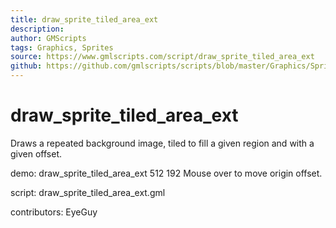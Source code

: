 ```yaml
---
title: draw_sprite_tiled_area_ext
description: 
author: GMScripts
tags: Graphics, Sprites
source: https://www.gmlscripts.com/script/draw_sprite_tiled_area_ext
github: https://github.com/gmlscripts/scripts/blob/master/Graphics/Sprites/draw_sprite_tiled_area_ext.gml
---
```


draw_sprite_tiled_area_ext
==========================

Draws a repeated background image, tiled to fill a given region and with
a given offset. 

demo: draw_sprite_tiled_area_ext 512 192
Mouse over to move origin offset.

script: draw_sprite_tiled_area_ext.gml

contributors: EyeGuy
